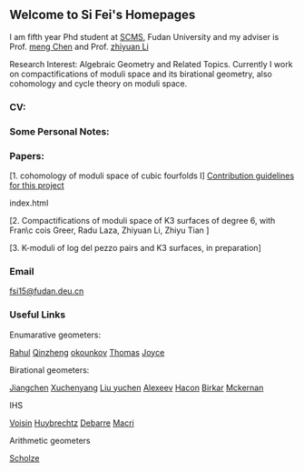 ## Welcome to Si Fei's  Homepages

I am fifth year Phd student at [SCMS](http://www.scms.fudan.edu.cn/), Fudan University and my adviser is Prof. [meng Chen](http://homepage.fudan.edu.cn/mchen/) and Prof. [zhiyuan Li](http://homepage.fudan.edu.cn/zhiyuanli/?winzoom=1)

Research Interest: Algebraic Geometry and Related Topics. Currently I work on compactifications of moduli space and its birational geometry, also  cohomology and cycle theory on moduli space.

### CV:


### Some Personal Notes:


### Papers:
[1. cohomology of moduli space of cubic fourfolds I] [Contribution guidelines for this project](docs/cohomology_I.pdf)

index.html
<!DOCTYPE html>

[2. Compactifications of moduli space of K3 surfaces of degree 6, with Fran\c cois Greer, Radu Laza, Zhiyuan Li, Zhiyu Tian ]

[3. K-moduli of log del pezzo pairs and K3 surfaces, in preparation]

### Email

fsi15@fudan.deu.cn

### Useful Links

Enumarative geometers:

[Rahul](https://people.math.ethz.ch/~rahul/)
[Qinzheng](http://bicmr.pku.edu.cn/~qizheng/#)
[okounkov](http://www.math.columbia.edu/~okounkov/)
[Thomas](http://wwwf.imperial.ac.uk/~rpwt/)
[Joyce](http://people.maths.ox.ac.uk/joyce/)

Birational geometers:

[Jiangchen](http://homepage.fudan.edu.cn/chenjiang/)
[Xuchenyang](https://web.math.princeton.edu/~chenyang/)
[Liu yuchen](https://web.math.princeton.edu/~yuchenl/)
[Alexeev](http://alpha.math.uga.edu/~valery/)
[Hacon](http://www.math.utah.edu/~hacon/)
[Birkar](https://www.dpmms.cam.ac.uk/~cb496/)
[Mckernan](http://www.math.ucsd.edu/~jmckerna/)

IHS 

[Voisin](https://webusers.imj-prg.fr/~claire.voisin/)
[Huybrechtz](http://www.math.uni-bonn.de/~huybrech/)
[Debarre](https://webusers.imj-prg.fr/olivier.debarre)
[Macri](https://www.imo.universite-paris-saclay.fr/~macri/)

Arithmetic geometers

[Scholze](http://www.math.uni-bonn.de/people/scholze/)

